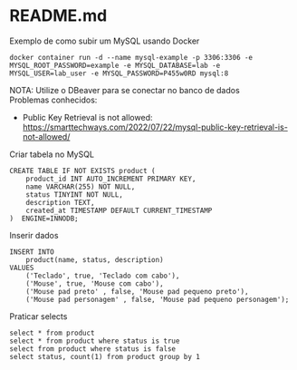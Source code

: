 # README.md

Exemplo de como subir um MySQL usando Docker

```
docker container run -d --name mysql-example -p 3306:3306 -e MYSQL_ROOT_PASSWORD=example -e MYSQL_DATABASE=lab -e MYSQL_USER=lab_user -e MYSQL_PASSWORD=P455w0RD mysql:8
```

NOTA: Utilize o DBeaver para se conectar no banco de dados  
Problemas conhecidos:  
- Public Key Retrieval is not allowed: https://smarttechways.com/2022/07/22/mysql-public-key-retrieval-is-not-allowed/

Criar tabela no MySQL

```
CREATE TABLE IF NOT EXISTS product (
    product_id INT AUTO_INCREMENT PRIMARY KEY,
    name VARCHAR(255) NOT NULL,
    status TINYINT NOT NULL,
    description TEXT,
    created_at TIMESTAMP DEFAULT CURRENT_TIMESTAMP
)  ENGINE=INNODB;
```

Inserir dados

```
INSERT INTO 
    product(name, status, description)
VALUES
	('Teclado', true, 'Teclado com cabo'),
	('Mouse', true, 'Mouse com cabo'),
	('Mouse pad preto' , false, 'Mouse pad pequeno preto'),
    ('Mouse pad personagem' , false, 'Mouse pad pequeno personagem');
```

Praticar selects

```
select * from product
select * from product where status is true
select from product where status is false
select status, count(1) from product group by 1
```




